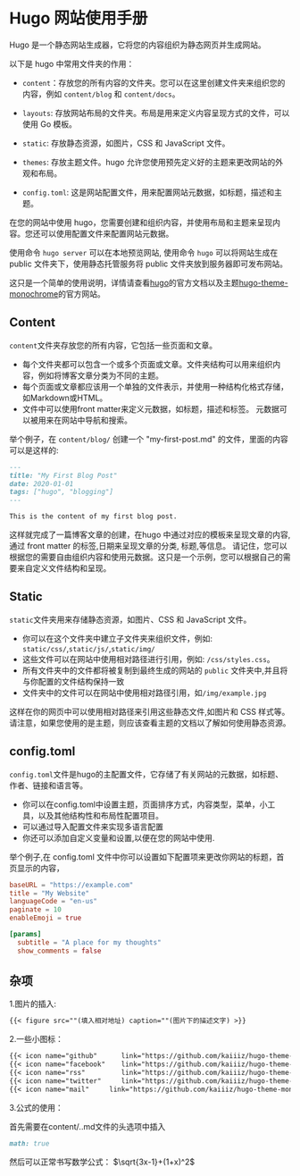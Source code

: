 # Hugo 网站使用手册

Hugo 是一个静态网站生成器，它将您的内容组织为静态网页并生成网站。

以下是 hugo 中常用文件夹的作用：

- `content`：存放您的所有内容的文件夹。您可以在这里创建文件夹来组织您的内容，例如 `content/blog` 和 `content/docs`。

- `layouts`: 存放网站布局的文件夹。布局是用来定义内容呈现方式的文件，可以使用 Go 模板。

- `static`: 存放静态资源，如图片，CSS 和 JavaScript 文件。

- `themes`: 存放主题文件。hugo 允许您使用预先定义好的主题来更改网站的外观和布局。

- `config.toml`: 这是网站配置文件，用来配置网站元数据，如标题，描述和主题。

在您的网站中使用 hugo，您需要创建和组织内容，并使用布局和主题来呈现内容。您还可以使用配置文件来配置网站元数据。

使用命令 `hugo server` 可以在本地预览网站, 使用命令 `hugo` 可以将网站生成在 public 文件夹下，使用静态托管服务将 public 文件夹放到服务器即可发布网站。

这只是一个简单的使用说明，详情请查看[hugo](https://gohugo.io/documentation/)的官方文档以及主题[hugo-theme-monochrome](https://kaiiiz.github.io/hugo-theme-monochrome/)的官方网站。

## Content

`content`文件夹存放您的所有内容，它包括一些页面和文章。

- 每个文件夹都可以包含一个或多个页面或文章。文件夹结构可以用来组织内容，例如将博客文章分类为不同的主题。
- 每个页面或文章都应该用一个单独的文件表示，并使用一种结构化格式存储，如Markdown或HTML。
- 文件中可以使用front matter来定义元数据，如标题，描述和标签。 元数据可以被用来在网站中导航和搜索。

举个例子，在 `content/blog/` 创建一个 "my-first-post.md" 的文件，里面的内容可以是这样的:

```markdown
---
title: "My First Blog Post"
date: 2020-01-01
tags: ["hugo", "blogging"]
---

This is the content of my first blog post.
```

这样就完成了一篇博客文章的创建，在hugo 中通过对应的模板来呈现文章的内容,通过 front matter 的标签,日期来呈现文章的分类, 标题,等信息。
请记住，您可以根据您的需要自由组织内容和使用元数据。这只是一个示例，您可以根据自己的需要来自定义文件结构和呈现。

## Static 

`static`文件夹用来存储静态资源，如图片、CSS 和 JavaScript 文件。

- 你可以在这个文件夹中建立子文件夹来组织文件，例如: `static/css/`,`static/js/`,`static/img/`
- 这些文件可以在网站中使用相对路径进行引用，例如: `/css/styles.css`。
- 所有文件夹中的文件都将被复制到最终生成的网站的 `public` 文件夹中,并且将与你配置的文件结构保持一致
- 文件夹中的文件可以在网站中使用相对路径引用，如`/img/example.jpg`

这样在你的网页中可以使用相对路径来引用这些静态文件,如图片和 CSS 样式等。
请注意，如果您使用的是主题，则应该查看主题的文档以了解如何使用静态资源。

## config.toml

`config.toml`文件是hugo的主配置文件，它存储了有关网站的元数据，如标题、作者、链接和语言等。

- 你可以在config.toml中设置主题，页面排序方式，内容类型，菜单，小工具，以及其他结构性和布局性配置项目。
- 可以通过导入配置文件来实现多语言配置
- 你还可以添加自定义变量和设置,以便在您的网站中使用.

举个例子,在 config.toml 文件中你可以设置如下配置项来更改你网站的标题，首页显示的内容，

```toml
baseURL = "https://example.com"
title = "My Website"
languageCode = "en-us"
paginate = 10
enableEmoji = true

[params]
  subtitle = "A place for my thoughts"
  show_comments = false
```

## 杂项

1.图片的插入:

```markdown
{{< figure src=""(填入相对地址) caption=""(图片下的描述文字) >}}
```

2.一些小图标：

```markdown
{{< icon name="github"      link="https://github.com/kaiiiz/hugo-theme-monochrome" >}}
{{< icon name="facebook"    link="https://github.com/kaiiiz/hugo-theme-monochrome" >}}
{{< icon name="rss"         link="https://github.com/kaiiiz/hugo-theme-monochrome" >}}
{{< icon name="twitter"     link="https://github.com/kaiiiz/hugo-theme-monochrome" >}}
{{< icon name="mail"     link="https://github.com/kaiiiz/hugo-theme-monochrome" >}}
```

3.公式的使用：

首先需要在content/..md文件的头选项中插入 

```markdown
math: true
```

然后可以正常书写数学公式：
$\sqrt{3x-1}+(1+x)^2$ <!--使用单个$表示左对齐，两个$表示居中。-->
